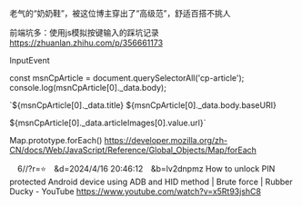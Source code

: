 老气的“奶奶鞋”，被这位博主穿出了“高级范”，舒适百搭不挑人

前端坑多：使用js模拟按键输入的踩坑记录
https://zhuanlan.zhihu.com/p/356661173

InputEvent

const msnCpArticle = document.querySelectorAll('cp-article');
console.log(msnCpArticle[0]._data.body);

`${msnCpArticle[0]._data.title}
${msnCpArticle[0]._data.body.baseURI}

${msnCpArticle[0]._data.articleImages[0].value.url}`

Map.prototype.forEach()
https://developer.mozilla.org/zh-CN/docs/Web/JavaScript/Reference/Global_Objects/Map/forEach

　6//?r=⭐　&d=2024/4/16 20:46:12　&b=lv2dnpmz
How to unlock PIN protected Android device using ADB and HID method | Brute force | Rubber Ducky - YouTube
https://www.youtube.com/watch?v=x5Rt93jshC8
